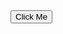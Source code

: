 <DOCTYPE html>
<html>
<head>
<title>Most Button</title>
</head>
<button class="button_click">Click Me</button>
</html>
